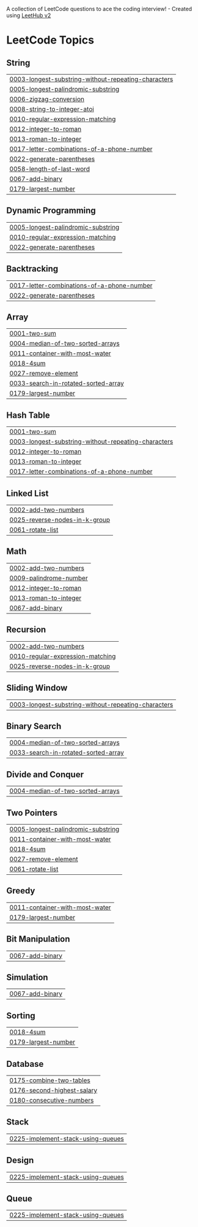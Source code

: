 A collection of LeetCode questions to ace the coding interview! - Created using [LeetHub v2](https://github.com/arunbhardwaj/LeetHub-2.0)
<!---LeetCode Topics Start-->
# LeetCode Topics
## String
|  |
| ------- |
| [0003-longest-substring-without-repeating-characters](https://github.com/Gouri-Jadhav1506/LeetCode/tree/master/0003-longest-substring-without-repeating-characters) |
| [0005-longest-palindromic-substring](https://github.com/Gouri-Jadhav1506/LeetCode/tree/master/0005-longest-palindromic-substring) |
| [0006-zigzag-conversion](https://github.com/Gouri-Jadhav1506/LeetCode/tree/master/0006-zigzag-conversion) |
| [0008-string-to-integer-atoi](https://github.com/Gouri-Jadhav1506/LeetCode/tree/master/0008-string-to-integer-atoi) |
| [0010-regular-expression-matching](https://github.com/Gouri-Jadhav1506/LeetCode/tree/master/0010-regular-expression-matching) |
| [0012-integer-to-roman](https://github.com/Gouri-Jadhav1506/LeetCode/tree/master/0012-integer-to-roman) |
| [0013-roman-to-integer](https://github.com/Gouri-Jadhav1506/LeetCode/tree/master/0013-roman-to-integer) |
| [0017-letter-combinations-of-a-phone-number](https://github.com/Gouri-Jadhav1506/LeetCode/tree/master/0017-letter-combinations-of-a-phone-number) |
| [0022-generate-parentheses](https://github.com/Gouri-Jadhav1506/LeetCode/tree/master/0022-generate-parentheses) |
| [0058-length-of-last-word](https://github.com/Gouri-Jadhav1506/LeetCode/tree/master/0058-length-of-last-word) |
| [0067-add-binary](https://github.com/Gouri-Jadhav1506/LeetCode/tree/master/0067-add-binary) |
| [0179-largest-number](https://github.com/Gouri-Jadhav1506/LeetCode/tree/master/0179-largest-number) |
## Dynamic Programming
|  |
| ------- |
| [0005-longest-palindromic-substring](https://github.com/Gouri-Jadhav1506/LeetCode/tree/master/0005-longest-palindromic-substring) |
| [0010-regular-expression-matching](https://github.com/Gouri-Jadhav1506/LeetCode/tree/master/0010-regular-expression-matching) |
| [0022-generate-parentheses](https://github.com/Gouri-Jadhav1506/LeetCode/tree/master/0022-generate-parentheses) |
## Backtracking
|  |
| ------- |
| [0017-letter-combinations-of-a-phone-number](https://github.com/Gouri-Jadhav1506/LeetCode/tree/master/0017-letter-combinations-of-a-phone-number) |
| [0022-generate-parentheses](https://github.com/Gouri-Jadhav1506/LeetCode/tree/master/0022-generate-parentheses) |
## Array
|  |
| ------- |
| [0001-two-sum](https://github.com/Gouri-Jadhav1506/LeetCode/tree/master/0001-two-sum) |
| [0004-median-of-two-sorted-arrays](https://github.com/Gouri-Jadhav1506/LeetCode/tree/master/0004-median-of-two-sorted-arrays) |
| [0011-container-with-most-water](https://github.com/Gouri-Jadhav1506/LeetCode/tree/master/0011-container-with-most-water) |
| [0018-4sum](https://github.com/Gouri-Jadhav1506/LeetCode/tree/master/0018-4sum) |
| [0027-remove-element](https://github.com/Gouri-Jadhav1506/LeetCode/tree/master/0027-remove-element) |
| [0033-search-in-rotated-sorted-array](https://github.com/Gouri-Jadhav1506/LeetCode/tree/master/0033-search-in-rotated-sorted-array) |
| [0179-largest-number](https://github.com/Gouri-Jadhav1506/LeetCode/tree/master/0179-largest-number) |
## Hash Table
|  |
| ------- |
| [0001-two-sum](https://github.com/Gouri-Jadhav1506/LeetCode/tree/master/0001-two-sum) |
| [0003-longest-substring-without-repeating-characters](https://github.com/Gouri-Jadhav1506/LeetCode/tree/master/0003-longest-substring-without-repeating-characters) |
| [0012-integer-to-roman](https://github.com/Gouri-Jadhav1506/LeetCode/tree/master/0012-integer-to-roman) |
| [0013-roman-to-integer](https://github.com/Gouri-Jadhav1506/LeetCode/tree/master/0013-roman-to-integer) |
| [0017-letter-combinations-of-a-phone-number](https://github.com/Gouri-Jadhav1506/LeetCode/tree/master/0017-letter-combinations-of-a-phone-number) |
## Linked List
|  |
| ------- |
| [0002-add-two-numbers](https://github.com/Gouri-Jadhav1506/LeetCode/tree/master/0002-add-two-numbers) |
| [0025-reverse-nodes-in-k-group](https://github.com/Gouri-Jadhav1506/LeetCode/tree/master/0025-reverse-nodes-in-k-group) |
| [0061-rotate-list](https://github.com/Gouri-Jadhav1506/LeetCode/tree/master/0061-rotate-list) |
## Math
|  |
| ------- |
| [0002-add-two-numbers](https://github.com/Gouri-Jadhav1506/LeetCode/tree/master/0002-add-two-numbers) |
| [0009-palindrome-number](https://github.com/Gouri-Jadhav1506/LeetCode/tree/master/0009-palindrome-number) |
| [0012-integer-to-roman](https://github.com/Gouri-Jadhav1506/LeetCode/tree/master/0012-integer-to-roman) |
| [0013-roman-to-integer](https://github.com/Gouri-Jadhav1506/LeetCode/tree/master/0013-roman-to-integer) |
| [0067-add-binary](https://github.com/Gouri-Jadhav1506/LeetCode/tree/master/0067-add-binary) |
## Recursion
|  |
| ------- |
| [0002-add-two-numbers](https://github.com/Gouri-Jadhav1506/LeetCode/tree/master/0002-add-two-numbers) |
| [0010-regular-expression-matching](https://github.com/Gouri-Jadhav1506/LeetCode/tree/master/0010-regular-expression-matching) |
| [0025-reverse-nodes-in-k-group](https://github.com/Gouri-Jadhav1506/LeetCode/tree/master/0025-reverse-nodes-in-k-group) |
## Sliding Window
|  |
| ------- |
| [0003-longest-substring-without-repeating-characters](https://github.com/Gouri-Jadhav1506/LeetCode/tree/master/0003-longest-substring-without-repeating-characters) |
## Binary Search
|  |
| ------- |
| [0004-median-of-two-sorted-arrays](https://github.com/Gouri-Jadhav1506/LeetCode/tree/master/0004-median-of-two-sorted-arrays) |
| [0033-search-in-rotated-sorted-array](https://github.com/Gouri-Jadhav1506/LeetCode/tree/master/0033-search-in-rotated-sorted-array) |
## Divide and Conquer
|  |
| ------- |
| [0004-median-of-two-sorted-arrays](https://github.com/Gouri-Jadhav1506/LeetCode/tree/master/0004-median-of-two-sorted-arrays) |
## Two Pointers
|  |
| ------- |
| [0005-longest-palindromic-substring](https://github.com/Gouri-Jadhav1506/LeetCode/tree/master/0005-longest-palindromic-substring) |
| [0011-container-with-most-water](https://github.com/Gouri-Jadhav1506/LeetCode/tree/master/0011-container-with-most-water) |
| [0018-4sum](https://github.com/Gouri-Jadhav1506/LeetCode/tree/master/0018-4sum) |
| [0027-remove-element](https://github.com/Gouri-Jadhav1506/LeetCode/tree/master/0027-remove-element) |
| [0061-rotate-list](https://github.com/Gouri-Jadhav1506/LeetCode/tree/master/0061-rotate-list) |
## Greedy
|  |
| ------- |
| [0011-container-with-most-water](https://github.com/Gouri-Jadhav1506/LeetCode/tree/master/0011-container-with-most-water) |
| [0179-largest-number](https://github.com/Gouri-Jadhav1506/LeetCode/tree/master/0179-largest-number) |
## Bit Manipulation
|  |
| ------- |
| [0067-add-binary](https://github.com/Gouri-Jadhav1506/LeetCode/tree/master/0067-add-binary) |
## Simulation
|  |
| ------- |
| [0067-add-binary](https://github.com/Gouri-Jadhav1506/LeetCode/tree/master/0067-add-binary) |
## Sorting
|  |
| ------- |
| [0018-4sum](https://github.com/Gouri-Jadhav1506/LeetCode/tree/master/0018-4sum) |
| [0179-largest-number](https://github.com/Gouri-Jadhav1506/LeetCode/tree/master/0179-largest-number) |
## Database
|  |
| ------- |
| [0175-combine-two-tables](https://github.com/Gouri-Jadhav1506/LeetCode/tree/master/0175-combine-two-tables) |
| [0176-second-highest-salary](https://github.com/Gouri-Jadhav1506/LeetCode/tree/master/0176-second-highest-salary) |
| [0180-consecutive-numbers](https://github.com/Gouri-Jadhav1506/LeetCode/tree/master/0180-consecutive-numbers) |
## Stack
|  |
| ------- |
| [0225-implement-stack-using-queues](https://github.com/Gouri-Jadhav1506/LeetCode/tree/master/0225-implement-stack-using-queues) |
## Design
|  |
| ------- |
| [0225-implement-stack-using-queues](https://github.com/Gouri-Jadhav1506/LeetCode/tree/master/0225-implement-stack-using-queues) |
## Queue
|  |
| ------- |
| [0225-implement-stack-using-queues](https://github.com/Gouri-Jadhav1506/LeetCode/tree/master/0225-implement-stack-using-queues) |
<!---LeetCode Topics End-->
